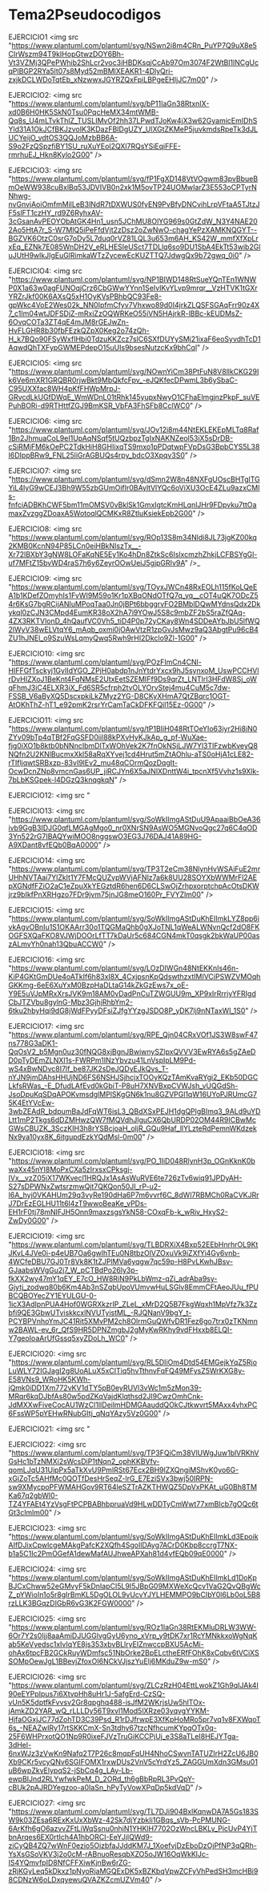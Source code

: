 # Tema2Pseudocodigos

EJERCICIO1 
<img src "https://www.plantuml.com/plantuml/svg/NSwn2i8m4CRn_PuYP7Q9uX8e5CIrWszm94T9kIHopGtwzDOY6Bh-Vt3VZMj3QPePWhib2ShLcr2voc3iHBDKsqjCcAb97Om3074F2WtBl1lNCgUcqPlBGP2RYa5lt07s8Myd52mBMlXEAKR1-4DlyQri-zxjkDCLWDoTqtEb_xNzwwxJGYRZQxFpiLBPgeEHIjJC7m00" />

EJERCICIO2: 
<img src "https://www.plantuml.com/plantuml/svg/bP11IaGn38RtxnIX-xd0B6H0HK5SkN0Tsu0PqcHeMX34mtWMB-Qq8s_U4mLTvkThlZ_TUSLIMvOf2hh37LPwdTJoKw4jX3w62GyamicEmIDhSYld31A1OkJCfBKJzvoIK3KDazFBIDgUZY_UlXGtZKMeP5juvkmdsRpeTk3dJLUCYeijO_vdtOS3QQJoMzbBB6A-S9o2FzQSpzfiBY1SU_ruXuYEoI2QXl7RQsYSiEqiFFE-rmrhuEJ_Hkn8Kylo2G00" />

EJERCICIO3: 
<img src "https://www.plantuml.com/plantuml/svg/fP1FgXD148VtVOgwm83pvBbueBmOeWW938cuBxlBq53JDVIVB0n2xk1M5ovTP24UOMwIarZ3E553oCPTyrNNhwg-nvGnvjAoiOmfmMilLeB3lNdR7tDXWUS0fyEN9PvBfyDNCvihLrpVFtaA5TJtzJF5slFT1czHY_rd9Z6RyhxAV-3cGsanAvPEOYObAtGK4Hn1_usn5JChMU8OlYG969s0GtZdW_N3Y4NAE202Ao5HtA7r_S-W7MlQ5iPeFfdVjt2zDsz2oZwNwO-chagYePzXAMKNQGYT--BGZVK6OtzC0srG7oDy5L7duq0rVZ81LQL3u653m6AH_KS42W_mmfXfXpLrxEq_EZNk7E085WnDH2V_eRLHESIeUSct7TDLlq6so9DU1SbA4EkTt53wib2GluJUtH9wlkJIgEuGlRimkaWTzZycewEcKUZTTQ7JdwgQx9b72gwq_0i0" />

EJERCICIO4:
<img src "https://www.plantuml.com/plantuml/svg/NP1BIWD148RtSueYQnTEn1WNWP0X1a63w0agFUNOqjCrz6CbGWwYYnn1SeIvIKvYLvp9mrqr__VzHTVK1tGXrYRZrJkf00K6AXsQ5xH1OyKVsPBhbQC93Fe8-gpWkc4VoE2Wes02k_NN0IpfmCfyv7Vhxwo89d0I4jrkZLQSFSGAqFrr90z4X7_c1Im04wtJDFSDjZ-mRxiZzOQWRKeO55iVN5HAjrkR-lBBc-kEUDMsZ-6OvqCOTa3ZT4qE4mJM8rGEJwZn-HvFLGHR8b30fbFEzkQZpX0Keg2o74zQh-H_k7BQo90FSyWxfIHbi0TdzuKKZcz7sIC6SXfDUYySMj21ixaF6eoSyvdhTcD1AqwdQhTXFypGWMEPdepO15uUIs9bsesNutzcKx9bhCql" />

EJERCICIO5: 
<img src "https://www.plantuml.com/plantuml/svg/NOwnYiCm38PtFuN8V8llkCKG29Ik6Ve6mXR1GRQBR0rjwBkt9MbQkfcFpv_-eJQKfecDPwmL3b6ySbaC-C95UXXfac8WH4pKfFHWpMrpJ-GRvcdLkUGfDWqE_WmWDnL01tRhk145yupxNwyO1CFhaElmgjnzPkpF_suVEPuhBORi-d9RTHttfZGJ9BmKSR_VbFA3FhSFb8CclWC0" />

EJERCICIO6: 
<img src "https://www.plantuml.com/plantuml/svg/JOv12i8m44NtEKLEKEpMLTq8Raf1Bn2JhmuaCoL9eI1UpAqNSqf5tUQzbpzTgIxNAKNZeol53iX5sDrDB-cSiRMjFM6kOePC2TdkHiH8GHIixqTS9mxo1pPDqtwpFVpDsG3BpbCYS5L38I6DIppBRw9_FNL25liGrAGBUQs4rpy_bdcO3Xpqv3S0" />

EJERCICIO7: 
<img src "https://www.plantuml.com/plantuml/svg/dSmn2W8n48NXFgUOscBHTglTGYiL4IyG9wCEJ3Bh9W55zbGUmOifIr0BAyltVlYQc6oViXU3OcE4ZLu9azxCMls-fnfciADBKhCWF5bm11mOMSV0vBklSk1GmxIgtcKmHLqnlJHr9FDpvku7ttOamaxZvzggZDoaxA5WotoqlQCMKxR8ZtluKsiekEpb2G00" />

EJERCICIO8: 
<img src "https://www.plantuml.com/plantuml/svg/ROp13S8m34Nldi8JL73jgKZ00kq2KMB0KcnN94P85LCn0eiHBkNIszTx__-Xr72lBXbY3gNW8LOFaKqNE5Ey1Ko4hDn8ZtkSc6IslxcmzhZhkjLCFBSYgGl-uf7MFtZ15bvWD4raS7h6y6ZeyrOOwUeiJ5gjpGRIv9A" />_

EJERCICIO9: 
<img src "https://www.plantuml.com/plantuml/svg/TOyxJWCn48RxEOLh115fKoLQeEA1b1KDefZOmyhIs1FvWI9M59o1Kr1pXBqONdOTfQ7q_yq__cOT4uQK7ODcZ54r6KsG7bgRCijANIuMPoqTaa0Jn0jBPt6bbggrvFO2BMblDQwMYdnsQdx2Dkykql0zCJN3CMpd4EumKR38oX2hA7i9YOwJ5S8c9mbZF2bS5raZfQAq-4ZX3RKTVlonD_4hQaufVC0Vh5_tiD4P0p72yCKay8Wn4SDDeAYbJbU5lfWQ2lWyV38wELVtqY6_mAqb_oxmi0jOAwVtzR1zpGvJsMwz9aQ3AbgtPu96cB4ZU1hJNEl_o9SzuWsLqmyQwq5Rwh9rHI2Dkclo9Zl-1G00" />

EJERCICIO10: 
<img src "https://www.plantuml.com/plantuml/svg/POzFImCn4CNl-HIFFGfTsckyj1GyIIdYGO_ZPjH0abdp1nJnYtdrYxcx9hJ5synxoM_UswPCCHVlrDvHIZXoJ1BeKnt4FqNMsE2UtxEetSZEMIFf9Ds9qrZt_LNTlrI3HFdW8Sj_oWqFhmJ3iC4ELXR3iX_Fd6SR5cfrph2tvOLYOrvStej4mu4CuM5c7dw-FSSB_V6aByXQ5DscxpkiLkZMyz2YG-D8CKyXHmA7QtZBqrc1OGT-AtOKhThZ-hT1_e92pmK2rsrYrCamTaCkDFKFQil15Ez-0G00" />

EJERCICIO11: 
<img src "https://www.plantuml.com/plantuml/svg/tP1BIiH048RtTOeYIo63iyr2Hi8iN0ZYv09bTp4qTBf2FqGSFD0iil88kPXvHyKJkAp_g_pf-WuXae-fjg0iXO1b8ktb0bNNncIbmDlTxWOhVek2K7fnOkNSjLJW7Yl3TIFzwbKveyQ8NQfn2U2KNlBucmxXkl58aRqXYvej1cd4Hrut5mZtAOhlu-aTS0oHjA1cLE82-rTIfljqwtSRBxzp-83vI9lEv2_mu48qCOrmQozDqgIt-OcwDcnZNp8vmcnGas6UP_jiRCJYn6X5aJNlXDnttW4i_tpcnXf5Vvhz1s9Xlk-7bLbKSGpek-l4DGzQ3knqgkqN" />

EJERCICIO12: 
<img src "

EJERCICIO13: 
<img src "https://www.plantuml.com/plantuml/svg/SoWkIImgAStDuU9ApaaiBbOeA36ivb9GgB3IDJG0qfLMGAgMgo0_nr0XNrSN9AsWO5MGNvoQgc27q6C4qOD3Yn522rG7IBAQYwiMOO8nggswO3EG3J76DAJ41A89HG-A9XDant8vfEQb0BqA0000" />

EJERCICIO14: 
<img src "https://www.plantuml.com/plantuml/svg/TP3T2eCm38NlynHvWSAiFuE2mrUHhNVTAai7YlZkIt1Y7FMcQUZvpWVjAFNlz7a6k8UU28SOYXbWWMrFl2AEpXGNdfFZiO2aC1eZpuXkYEGztdR6hen6D6CLSwOjZrhpxorptchpAcOtsDKWjrz9bIkfPnXRHgzo7FDr9jvm75jnJG8meO160Pr_FVYZlm00" />

EJERCICIO15: 
<img src "https://www.plantuml.com/plantuml/svg/SoWkIImgAStDuKhEIImkLYZ8pp6ivkAgvOBnIu1S1OKAArr30o1TQGMaQhb0gXJoTNL1qWeALWNvnQcf2dO8FKOGFSXQaFKO8VJWjDOOrLfTT7kDaUr5c684CGN4mkT0qsgk2bkWaUP00aszALmvYh0nah13QbuACCW0" />

EJERCICIO16: 
<img src "https://www.plantuml.com/plantuml/svg/LOzDIWGn48NtEKKnIs46n-KiP4GKtGmDUe4oATkIf6h83xI8X_4CxjpsnKpQdswthzxtlMIVCiPSWZVMOqhGKKmg-6eE6XuYxM0BzpHaDLtaG14kZkGzEws7x_oE-Y9E5uVJpMRxXrsJVK9m18AM0vDadPnCuTZWGUU9m_XP9xIrRrrjyYFRIgdCbJTZVbu8gylnG-Mbz3GjhjRhbYm2-6tku2hbyHqi9dG8jWdFPyyDFsiZJfgYYzgJSDO8P_yDK7lj9nNTaxWI_1S0" />

EJERCICIO17: 
<img src "https://www.plantuml.com/plantuml/svg/RPE_Qjn04CRxVOf1JS3W8swF47ns778G3aDK1-QqOsV2_b5Mgn0uz30fNQG8xjBgnJBwiwnySZlpxQVVV3EwRYA6s5gZAeDD0pTyDEmZLNXI1s-FWRPm1INzYbvzu41LnVspIpLM9Pd-wS4xBwNDvc8I7lf_be87JK2sDeJQDyEJkQvs_T-nYJN9jmDAhsHHUjND6FS6NSHJSjhcjxTOOyKQzTAmKvaRYgi2_EKb50DGCLkfsRWas_-E_DfudLAfEvd0kGbiT-P8uH7XNVBxpCVWJsh_vUQGdSh-JsoDpuKqSDqAPOKvmsdglMPlSKgGN6k1nu8GZVPGl1qW16UYoPJRUmcG75K4EtYVcEw-3wbZEAdR_bdpumBaJdFqWT6isL3_QBdXSxPEJH1dgQPlgBImq3_9ALd9uYDLtt1mP2Tkgs6dDZMHwzQW7fMQVdhJlguCX6QbURDP02OM44R9ICBwMcGWsCBUZK_3SczKIH3h8rYSBcjoaH_oljR_GQu9Haf_llYLzteRdPemnWKdzekNx9ya10yx8K_6itgupdEzkYQdMsl-0m00" />

EJERCICIO18: 
<img src "https://www.plantuml.com/plantuml/svg/PO_1IiD048RlynH3p_OGnKknK0bwaXx45nYI8MoPxCXa5zIrxsxCPksgj-IVx__vzZ05iX17WKvecl1HRQJx1AsAsWuRVE6te726zTv6wiq91JPDyAH-S27sDPWNxZwtsrzmwQjt7QKQon50JI_rP-u2-I6A_hyj0VKAHUm29q3vyRe190dHa6P7m6vvrf6C_8dWl7RBMCh0RaCVKJRrJ7DrEzEGLHU11t6l4zT9wwoBeaKe_vPDs-EH1rF0tj78mNIFJH5Onn9maxzsgsYkN58-COxqFb-k_wRiv_HxyS2-ZwDy0G00" />

EJERCICIO19: 
<img src "https://www.plantuml.com/plantuml/svg/TLBDRXiX4Bxp52EEbHnrhrOL9KtJKvL4JVe0i-p4eUB7Oa6gwlhTEu0N8tbzOlVZOxuVk9iZXfYi4Gy6vnb-4WCfeDBU7GJ0Tr8Vk8K1tZJPlMVa6yqgw7qc59p-H8PvLKwhJBsv-GJaabsWVgGu2j7_W_pCTBdPo26ly3p-fkXX2wy47mY1qEY_E7cO_HW8RiN9PkLbWmz-qZj_adrAba9sy-Gjytj_zodwq80b6Km4Ab3nSZqbUpoVUmvwHuLSGlv8EmmCFtAeoJUu_fPUBCQBOYecZY1EYULGU-0-1icX3AdIpnPUA4Hof0WGRXkzrIP_ZLeL_xMrD2Q5B7FkgWqxh1MpVfz7k3Zzbfi9QE3GbwUTviskkcxlNVUTyistML_-RJQNanV9bgY_t-PCYBPVnhoYmJC41Rit5XMvPM2ch8OlrmGuQWfvDR1Fez6go7trx0zTKNmnw2BAWL-ev_6r_QfS9HR5DPNZmgbJ2gMyKwRKhy9vdFHxxb8ELQI-Y7geoIoaArUfGssq5xyZDoLh_WC0" />

EJERCICIO20: 
<img src "https://www.plantuml.com/plantuml/svg/RL5DIiOm4Dtd54EMGejkYqZ5RjoLuWLY72IGJagI2g8UoALuX5xCITiq5hvTthnvFqFQ49MFysZ5WrKXG8y-E58VNs9_WRoHK5KWh-jQmk0iDD1Xm772vKV1dTY5pB0eyRUVl3vWc1m5zMon39-MRqr6kqDJbfAs80w5pdZKqVajdKlqthsd2JI9CwzOmhCnk-JdMXXwFiveCocAU1WzCl1lIDeilmHDMGAauddQOkCJtkwvrt5MAxx4vhxPC6FssWP5pYEHwRNubGItj_qNqYAzy5Vz0G00" />

EJERCICIO21: 
<img src "

EJERCICIO22: 
<img src "https://www.plantuml.com/plantuml/svg/TP3FQiCm38VlUWgJuw1blVRKhVGsHc1bTzNMXi2sWcsDiP1tNqn2_ophKKBVfv-qomLJqU31UipPx5aTkXvU9PmIRSt67Ecx2BH9lZXQngiMShvK0yo6G-xGiZoTc5AHfMc0QOTfDesHrSeqZ-lrG_E7EziSVx3bwj50IRPN-sw9XMycpoPFWMAHGov9RT64leSZTrAZKTHWQZ5DpVxPKAt_uG0Bh8TMKa67q2gbWl0-TZ4YFAEt4YzVsgFtPCPBABhbpruaVd9HLwDDTyCmWwt77xmBlcb7gOQc6tGt3clmlm00" />

EJERCICIO23: 
<img src "https://www.plantuml.com/plantuml/svg/SoWkIImgAStDuKhEIImkLd3EpoikAIfDJixCpwlcgeMAkgPafcK2XQfh4SgoIlDAyg7ACrD0Kbp8ccrgT7NX-b1a5C1Ic2PmOGefA1dewMafAUJhweAPXah81d4vfEQb09qE0000" />

EJERCICIO24: 
<img src "https://www.plantuml.com/plantuml/svg/SoWkIImgAStDuKhEIImkLd1DoKpBJCxChww52eGMvyF5kDnIapCI5L9I5JBpG09MXWeXcQcv1VaG2QvQBgWcZ_pYWioIn1o5r8gIrBmKL5DgOLOL9vUcvYJYLHEMMPO9bCIbY0l6Lb0oL5B8rzLLK3BGqzDIGbR6vG3K2FGW0000" />

EJERCICIO25: 
<img src "https://www.plantuml.com/plantuml/svg/ROz1IaGn38RtEKMluDRLW3WW-6Or7Y2s0Ijj8aaAmiDJUGGlvgGyU6yno_xVrp_y9tDK7xr1RcYMNkkxoWgNqKab5KeVyedsc1xIvIqYE8js353xbvBLlryEIZnwccpBXU5AcMi-ohAx6tpcFB2GCkRuyWDmfsc51NbOrke2BpELctheERfFOhK8xCqbv6tVCiXSSOMpOewJgL1BBevjZfoxOI6NCkVJjszYuElj6MKduZ9w-mS0" />

EJERCICIO26: 
<img src "https://www.plantuml.com/plantuml/svg/ZLCzRzH04EttLwokZ1Gh9qIJAk4I90eEYPpIpus7i6XtvpHh8uHr1J-5afgErd-CzSQ-vUn5K5dptfkFvvsv2Gr8qpghq488-isJfM2WKrjsUw5hlTOx-jAmkZD2YAR_wQ_rLLLDy56T9xvl1Mod5lXRze03yqvgYYKM-HjfaOGxjJC77dZohTD3C39Psd_R1rDJfrwpE3XfKpHoMRo5pr7vq1v8FXWqoT6s_-NEAZwIRy17rtSKKCmX-Sn3tdhy67tzcNfhcumKYpqOTx0q-25F6WHPrxotQO1Np9R0ixeFJVzTruGiKCCPjUj_e3S8aTLeI8HEJYTga-3dHel-6nxWJz3zVwKn9Nafq2T7P26c8mqpFqUH4NhoCSwvnTATUZIrH2ZcU6JB0Xb9CKr5vcyQNv6SGIFOMX1rxwDUs2VnV5cYrdYz5_ZAGGUmXdn3GMsu01uB6wpZkvElypqS2-jSbCq4g_LAy-Lb-ewpBIJnd2RLYwfwkPeM_D_2ORd_th6gBbRpRL3PvQpY-cBUk2pAJRDYegzoo-a0IaSn_hPyTyVowXPqDp5kdVqD" />

EJERCICIO27:
<img src "https://www.plantuml.com/plantuml/svg/TL7DJi904BxlKqnwDA7A5Gs183SW9k03ZEsa6RExKxUxXbWz-42Sk7djYzbkIi1GBqs_sVb-PcPMUNG-6ArKfh6gO6azvvZFtLiWqSsnu0nhjN1YHKlH7702OzWncLBKLy_PicUvP4YjTbnArqes6EX0rtIch4A1hbORCI-EeYJjlQWd9-ziCyQB4ZQ7wWnF0ezio5OizbfaJJddKM7J_1XoefvjDzEboDzOjPfNP3qQRh-YsXsGSoVKV3j2o0cM-rABnuoResqbXZO5oJW16OqWkKlJc-IS4YQmvfpID8NfCFFXiwKjnBw6rZG-zRjKGyLeq5kDkxz1pNyoRjaMGQExDK5xBZKbqVpwZCFyVhPedSH3mcHBi98CDNzW6oLDxqyewuQVAZKZcmUZVm40" />